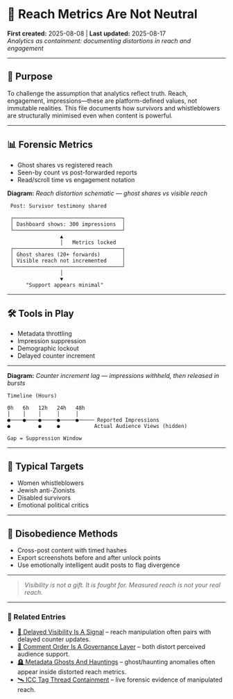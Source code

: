 # 🧨 Reach Metrics Are Not Neutral  
**First created:** 2025-08-08 | **Last updated:** 2025-08-17  
*Analytics as containment: documenting distortions in reach and engagement*  

---  

## 🎯 Purpose  
To challenge the assumption that analytics reflect truth. Reach, engagement, impressions—these are platform-defined values, not immutable realities. This file documents how survivors and whistleblowers are structurally minimised even when content is powerful.  

---  

## 📊 Forensic Metrics  
- Ghost shares vs registered reach  
- Seen-by count vs post-forwarded reports  
- Read/scroll time vs engagement notation  

**Diagram:** *Reach distortion schematic — ghost shares vs visible reach*  

```text
 Post: Survivor testimony shared

 ┌───────────────────────────────────┐
 │ Dashboard shows: 300 impressions  │
 └───────────────────────────────────┘
                 ▲
                 │   Metrics locked
 ┌───────────────────────────────────┐
 │ Ghost shares (20+ forwards)       │
 │ Visible reach not incremented     │
 └───────────────────────────────────┘
                 │
                 ▼
      "Support appears minimal"
```

---
## 🛠 Tools in Play  
- Metadata throttling  
- Impression suppression  
- Demographic lockout  
- Delayed counter increment  
---
**Diagram:** *Counter increment lag — impressions withheld, then released in bursts*  

```text
Timeline (Hours)

0h   6h   12h   24h   48h
│    │    │     │     │
●────●────●─────●─────●───── Reported Impressions
●         ●     ●           Actual Audience Views (hidden)

Gap = Suppression Window
```
---  

## 📎 Typical Targets  
- Women whistleblowers  
- Jewish anti-Zionists  
- Disabled survivors  
- Emotional political critics  

---  

## 🔁 Disobedience Methods  
- Cross-post content with timed hashes  
- Export screenshots before and after unlock points  
- Use emotionally intelligent audit posts to flag divergence  

---  

> *Visibility is not a gift. It is fought for. Measured reach is not your real reach.*  

---  

### 🔗 Related Entries  
- [🧨 Delayed Visibility Is A Signal](./🧨_delayed_visibility_is_a_signal.md) – reach manipulation often pairs with delayed counter updates.  
- [🧨 Comment Order Is A Governance Layer](./🧨_comment_order_is_a_governance_layer.md) – both distort perceived audience support.
- [🪦 Metadata Ghosts And Hauntings](../../Big_Picture_Protocols/🪦_metadata_ghosts_and_hauntings.md) – ghost/haunting anomalies often appear inside distorted reach metrics.  
- [🛰️ ICC Tag Thread Containment](../../Field_Logs/🛰️_icc_tag_thread_containment.md) – live forensic evidence of manipulated reach.  
